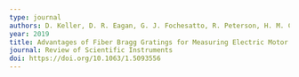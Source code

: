 ```yaml
---
type: journal
authors: D. Keller, D. R. Eagan, G. J. Fochesatto, R. Peterson, H. M. Chan, A. R. Parker
year: 2019
title: Advantages of Fiber Bragg Gratings for Measuring Electric Motor Loadings in Aerospace Application
journal: Review of Scientific Instruments
doi: https://doi.org/10.1063/1.5093556
---
```

